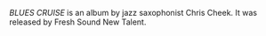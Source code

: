 _BLUES CRUISE_ is an album by jazz saxophonist Chris Cheek. It was released by Fresh Sound New Talent.

